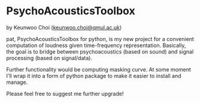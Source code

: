 # PsychoAcousticsToolbox
by Keunwoo Choi (keunwoo.choi@qmul.ac.uk)

pat, PsychoAcousticsToolbox for python, is my new project for a convenient computation of loudness given time-frequency representation. Basically, the goal is to bridge between psychoacoustics (based on sound) and signal processing (based on signal/data).

Further functionality would be computing masking curve. At some moment I'll wrap it into a form of python package to make it easier to install and manage.

Please feel free to suggest me further upgrade!
